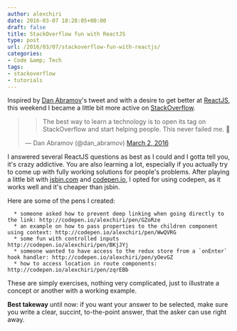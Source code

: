 ```yaml
---
author: alexchiri
date: 2016-03-07 18:28:05+00:00
draft: false
title: StackOverflow fun with ReactJS
type: post
url: /2016/03/07/stackoverflow-fun-with-reactjs/
categories:
- Code &amp; Tech
tags:
- stackoverflow
- tutorials
---
```


Inspired by [Dan Abramov](https://twitter.com/dan_abramov)'s tweet and with a desire to get better at [ReactJS](https://facebook.github.io/react/), this weekend I became a little bit more active on [StackOverflow](http://stackoverflow.com/users/1904089/alexandru-chiri%C8%9Bescu).


<blockquote>

> 
> The best way to learn a technology is to open its tag on StackOverflow and start helping people. This never failed me. 🙏
> 
> 
— Dan Abramov (@dan_abramov) [March 2, 2016](https://twitter.com/dan_abramov/status/705013351840149504)</blockquote>


I answered several ReactJS questions as best as I could and I gotta tell you, it's crazy addictive. You are also learning a lot, especially if you actually try to come up with fully working solutions for people's problems. After playing a little bit with [jsbin.com](https://jsbin.com) and [codepen.io](http://codepen.io/), I opted for using codepen, as it works well and it's cheaper than jsbin.

Here are some of the pens I created:



 	  * someone asked how to prevent deep linking when going directly to the link: http://codepen.io/alexchiri/pen/GZoRze
 	  * an example on how to pass properties to the children component using context: http://codepen.io/alexchiri/pen/WwQVRG
 	  * some fun with controlled inputs http://codepen.io/alexchiri/pen/BKjJYj
 	  * someone wanted to have access to the redux store from a `onEnter` hook handler: http://codepen.io/alexchiri/pen/yOevGZ
 	  * how to access location in route components: http://codepen.io/alexchiri/pen/zqrEBb

These are simply exercises, nothing very complicated, just to illustrate a concept or another with a working example.

**Best takeway** until now: if you want your answer to be selected, make sure you write a clear, succint, to-the-point answer, that the asker can use right away.
